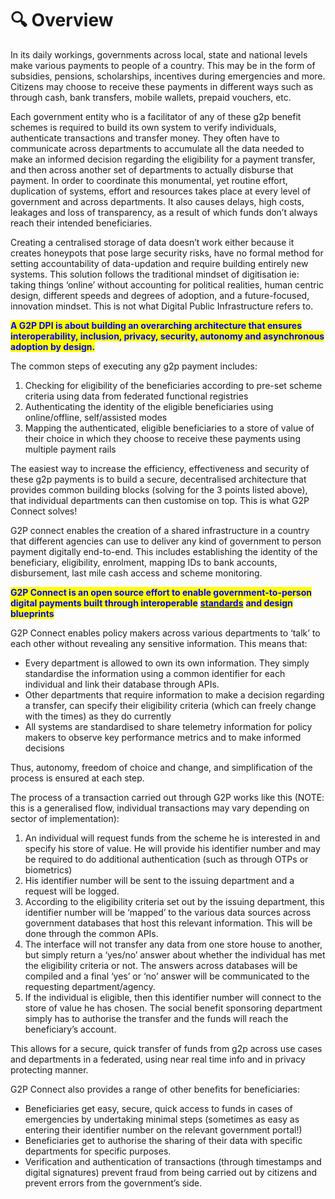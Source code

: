 # 🔍 Overview

In its daily workings, governments across local, state and national levels make various payments to people of a country. This may be in the form of subsidies, pensions, scholarships, incentives during emergencies and more. Citizens may choose to receive these payments in different ways such as through cash, bank transfers, mobile wallets, prepaid vouchers, etc.

Each government entity who is a facilitator of any of these g2p benefit schemes is required to build its own system to verify individuals, authenticate transactions and transfer money. They often have to communicate across departments to accumulate all the data needed to make an informed decision regarding the eligibility for a payment transfer, and then across another set of departments to actually disburse that payment. In order to coordinate this monumental, yet routine effort, duplication of systems, effort and resources takes place at every level of government and across departments. It also causes delays, high costs, leakages and loss of transparency, as a result of which funds don’t always reach their intended beneficiaries.

Creating a centralised storage of data doesn’t work either because it creates honeypots that pose large security risks, have no formal method for setting accountability of data-updation and require building entirely new systems. This solution follows the traditional mindset of digitisation ie: taking things ‘online’ without accounting for political realities, human centric design, different speeds and degrees of adoption, and a future-focused, innovation mindset. This is not what Digital Public Infrastructure refers to.

<mark style="color:blue;">**A G2P DPI is about building an overarching architecture that ensures interoperability, inclusion, privacy, security, autonomy and asynchronous adoption by design.**</mark>

The common steps of executing any g2p payment includes:

1. Checking for eligibility of the beneficiaries according to pre-set scheme criteria using data from federated functional registries
2. Authenticating the identity of the eligible beneficiaries using online/offline, self/assisted modes
3. Mapping the authenticated, eligible beneficiaries to a store of value of their choice in which they choose to receive these payments using multiple payment rails

The easiest way to increase the efficiency, effectiveness and security of these g2p payments is to build a secure, decentralised architecture that provides common building blocks (solving for the 3 points listed above), that individual departments can then customise on top. This is what G2P Connect solves!

G2P connect enables the creation of a shared infrastructure in a country that different agencies can use to deliver any kind of government to person payment digitally end-to-end. This includes establishing the identity of the beneficiary, eligibility, enrolment, mapping IDs to bank accounts, disbursement, last mile cash access and scheme monitoring.

<mark style="color:blue;">**G2P Connect is an open source effort to enable government-to-person digital payments built through interoperable**</mark> [<mark style="color:blue;">**standards**</mark>](https://g2p-connect.github.io/specs/dist/index.html) <mark style="color:blue;">**and design blueprints**</mark>

G2P Connect enables policy makers across various departments to ‘talk’ to each other without revealing any sensitive information. This means that:

* Every department is allowed to own its own information. They simply standardise the information using a common identifier for each individual and link their database through APIs.
* Other departments that require information to make a decision regarding a transfer, can specify their eligibility criteria (which can freely change with the times) as they do currently
* All systems are standardised to share telemetry information for policy makers to observe key performance metrics and to make informed decisions

Thus, autonomy, freedom of choice and change, and simplification of the process is ensured at each step.

The process of a transaction carried out through G2P works like this (NOTE: this is a generalised flow, individual transactions may vary depending on sector of implementation):

1. An individual will request funds from the scheme he is interested in and specify his store of value. He will provide his identifier number and may be required to do additional authentication (such as through OTPs or biometrics)
2. His identifier number will be sent to the issuing department and a request will be logged.
3. According to the eligibility criteria set out by the issuing department, this identifier number will be ‘mapped’ to the various data sources across government databases that host this relevant information. This will be done through the common APIs.
4. The interface will not transfer any data from one store house to another, but simply return a ‘yes/no’ answer about whether the individual has met the eligibility criteria or not. The answers across databases will be compiled and a final ‘yes’ or ‘no’ answer will be communicated to the requesting department/agency.
5. If the individual is eligible, then this identifier number will connect to the store of value he has chosen. The social benefit sponsoring department simply has to authorise the transfer and the funds will reach the beneficiary’s account.

This allows for a secure, quick transfer of funds from g2p across use cases and departments in a federated, using near real time info and in privacy protecting manner.

G2P Connect also provides a range of other benefits for beneficiaries:

* Beneficiaries get easy, secure, quick access to funds in cases of emergencies by undertaking minimal steps (sometimes as easy as entering their identifier number on the relevant government portal!)
* Beneficiaries get to authorise the sharing of their data with specific departments for specific purposes.
* Verification and authentication of transactions (through timestamps and digital signatures) prevent fraud from being carried out by citizens and prevent errors from the government’s side.
